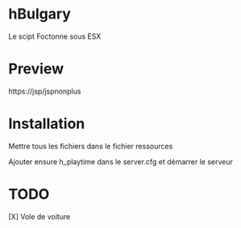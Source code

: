 # hBulgary
Le scipt Foctonne sous ESX

# Preview
https://jsp/jspnonplus

# Installation
Mettre tous les fichiers dans le fichier ressources

Ajouter ensure h_playtime dans le server.cfg et démarrer le serveur



# TODO
[X] Vole de voiture
